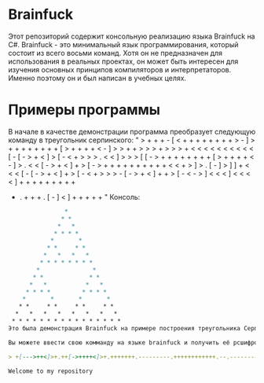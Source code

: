 # Brainfuck
Этот репозиторий содержит консольную реализацию языка Brainfuck на C#. Brainfuck - это минимальный язык программирования, который состоит из всего восьми команд. Хотя он не предназначен для использования в реальных проектах, он может быть интересен для изучения основных принципов компиляторов и интерпретаторов. Именно поэтому он и был написан в учебных целях.

# Примеры программы
В начале в качестве демонстрации программа преобразует следующую команду в треугольник серпинского:
"
                                >
                               + +
                              +   -
                             [ < + +
                            +       +
                           + +     + +
                          >   -   ]   >
                         + + + + + + + +
                        [               >
                       + +             + +
                      <   -           ]   >
                     > + + >         > > + >
                    >       >       +       <
                   < <     < <     < <     < <
                  <   [   -   [   -   >   +   <
                 ] > [ - < + > > > . < < ] > > >
                [                               [
               - >                             + +
              +   +                           +   +
             + + [ >                         + + + +
            <       -                       ]       >
           . <     < [                     - >     + <
          ]   +   >   [                   -   >   +   +
         + + + + + + + +                 < < + > ] > . [
        -               ]               >               ]
       ] +             < <             < [             - [
      -   >           +   <           ]   +           >   [
     - < + >         > > - [         - > + <         ] + + >
    [       -       <       -       >       ]       <       <
   < ]     < <     < <     ] +     + +     + +     + +     + +
  +   .   +   +   +   .   [   -   ]   <   ]   +   +   +   +   +
"
Консоль:
```markdown
                *
               * *
              *   *
             * * * *
            *       *
           * *     * *
          *   *   *   *
         * * * * * * * *
        *               *
       * *             * *
      *   *           *   *
     * * * *         * * * *
    *       *       *       *
   * *     * *     * *     * *
  *   *   *   *   *   *   *   *
 * * * * * * * * * * * * * * * *
Это была демонстрация Brainfuck на примере построения треугольника Серпинского

Вы можете ввести свою комманду на языке brainfuck и получить её рсшифровку:

> +[--->++<]>+.++[->++++<]>+.+++++++.---------.++++++++++++.--.--------.--[--->+<]>-.---[->++++<]>.-----.[--->+<]>-----.+[----->+<]>.--[--->+<]>.-[---->+<]>++.---[----->++<]>.-------------.+++++++++++.-.++++.----------.+++++++++++.-----.+++.+++++++.

Welcome to my repository
```
